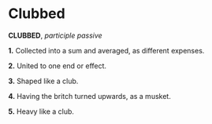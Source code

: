 # Clubbed

**CLUBBED**, _participle passive_

**1.** Collected into a sum and averaged, as different expenses.

**2.** United to one end or effect.

**3.** Shaped like a club.

**4.** Having the britch turned upwards, as a musket.

**5.** Heavy like a club.
